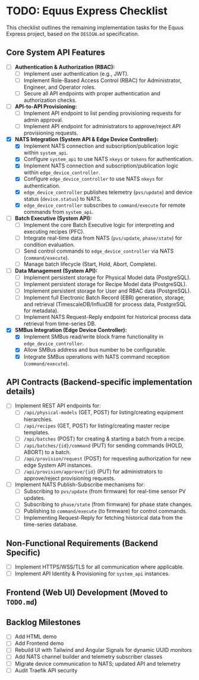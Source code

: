 # TODO: Equus Express Checklist

This checklist outlines the remaining implementation tasks for the Equus Express project, based on the `DESIGN.md` specification.

## Core System API Features
- [ ] **Authentication & Authorization (RBAC):**
    - [ ] Implement user authentication (e.g., JWT).
    - [ ] Implement Role-Based Access Control (RBAC) for Administrator, Engineer, and Operator roles.
    - [ ] Secure all API endpoints with proper authentication and authorization checks.
- [ ] **API-to-API Provisioning:**
    - [ ] Implement API endpoint to list pending provisioning requests for admin approval.
    - [ ] Implement API endpoint for administrators to approve/reject API provisioning requests.
- [X] **NATS Integration (System API & Edge Device Controller):**
    - [X] Implement NATS connection and subscription/publication logic within `system_api`.
    - [X] Configure `system_api` to use NATS `nkeys` or `tokens` for authentication.
    - [X] Implement NATS connection and subscription/publication logic within `edge_device_controller`.
    - [X] Configure `edge_device_controller` to use NATS `nkeys` for authentication.
    - [X] `edge_device_controller` publishes telemetry (`pvs/update`) and device status (`device.status`) to NATS.
    - [X] `edge_device_controller` subscribes to `command/execute` for remote commands from `system_api`.
- [ ] **Batch Executive (System API):**
    - [ ] Implement the core Batch Executive logic for interpreting and executing recipes (PFC).
    - [ ] Integrate real-time data from NATS (`pvs/update`, `phase/state`) for condition evaluation.
    - [ ] Send control commands to `edge_device_controller` via NATS (`command/execute`).
    - [ ] Manage batch lifecycle (Start, Hold, Abort, Complete).
- [ ] **Data Management (System API):**
    - [ ] Implement persistent storage for Physical Model data (PostgreSQL).
    - [ ] Implement persistent storage for Recipe Model data (PostgreSQL).
    - [ ] Implement persistent storage for User and RBAC data (PostgreSQL).
    - [ ] Implement full Electronic Batch Record (EBR) generation, storage, and retrieval (TimescaleDB/InfluxDB for process data, PostgreSQL for metadata).
    - [ ] Implement NATS Request-Reply endpoint for historical process data retrieval from time-series DB.
- [X] **SMBus Integration (Edge Device Controller):**
    - [X] Implement SMBus read/write block frame functionality in `edge_device_controller`.
    - [X] Allow SMBus address and bus number to be configurable.
    - [X] Integrate SMBus operations with NATS command reception (`command/execute`).

## API Contracts (Backend-specific implementation details)
- [ ] Implement REST API endpoints for:
    - [ ] `/api/physical-models` (GET, POST) for listing/creating equipment hierarchies.
    - [ ] `/api/recipes` (GET, POST) for listing/creating master recipe templates.
    - [ ] `/api/batches` (POST) for creating & starting a batch from a recipe.
    - [ ] `/api/batches/{id}/command` (PUT) for sending commands (HOLD, ABORT) to a batch.
    - [ ] `/api/provision/request` (POST) for requesting authorization for new edge System API instances.
    - [ ] `/api/provision/approve/{id}` (PUT) for administrators to approve/reject provisioning requests.
- [ ] Implement NATS Publish-Subscribe mechanisms for:
    - [ ] Subscribing to `pvs/update` (from firmware) for real-time sensor PV updates.
    - [ ] Subscribing to `phase/state` (from firmware) for phase state changes.
    - [ ] Publishing to `command/execute` (to firmware) for control commands.
    - [ ] Implementing Request-Reply for fetching historical data from the time-series database.

## Non-Functional Requirements (Backend Specific)
- [ ] Implement HTTPS/WSS/TLS for all communication where applicable.
- [ ] Implement API Identity & Provisioning for `system_api` instances.

## Frontend (Web UI) Development (Moved to `TODO.md`)

## Backlog Milestones
- [ ] Add HTML demo
- [ ] Add Frontend demo
- [ ] Rebuild UI with Tailwind and Angular Signals for dynamic UUID monitors
- [ ] Add NATS channel builder and telemetry subscriber classes
- [ ] Migrate device communication to NATS; updated API and telemetry
- [ ] Audit Traefik API security

